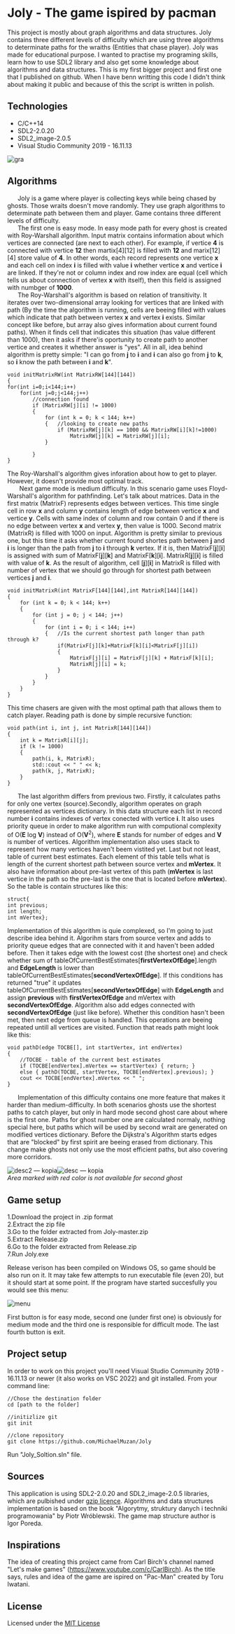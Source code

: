 # Joly - The game ispired by pacman
This project is mostly about graph algorithms and data structures. Joly contains three different levels of difficulty which are using three algorithms to determinate paths for the wraiths (Entities that chase player). Joly was made for educational purpose. I wanted to practise my programing skills, learn how to use SDL2 library and also get some knowledge about algorithms and data structures. This is my first bigger project and first one that I published on github. When I have benn writting this code I didn't think about making it public and because of this the script is written in polish.

## Technologies
* C/C++14
* SDL2-2.0.20
* SDL2_image-2.0.5
* Visual Studio Community 2019 - 16.11.13

![gra](https://user-images.githubusercontent.com/104023013/171622972-bf84c578-ea1a-4a14-afe9-aba1589c238f.jpg)

## Algorithms
&nbsp;&nbsp;&nbsp;&nbsp;&nbsp;&nbsp;Joly is a game where player is collecting keys while being chased by ghosts. Those wraits doesn't move randomly. They use graph algorithms to determinate path between them and player. Game contains three different levels of difficulty.<br>
&nbsp;&nbsp;&nbsp;&nbsp;&nbsp;&nbsp;The first one is easy mode. In easy mode path for every ghost is created with Roy-Warshall algorithm. Input matrix contains information about which vertices are connected (are next to each other). For example, if vertice **4** is connected with vertice **12** then martix[4][12] is filled with **12** and marix[12][4] store value of **4**. In other words, each record represents one vertice **x** and each cell on index **i** is filled with value **i** whether vertice **x** and vertice **i** are linked. If they're not or column index and row index are equal (cell which tells us about connection of vertex **x** with itself), then this field is assigned with numbger of **1000**.<br>
&nbsp;&nbsp;&nbsp;&nbsp;&nbsp;&nbsp;The Roy-Warshall's algorithm is based on relation of transitivity. It iterates over two-dimensional array looking for vertices that are linked with path (By the time the algorithm is running, cells are beeing filled with values which indicate that path between vertex **x** and vertex **i** exists. Similar concept like before, but array also gives information about current found paths). When it finds cell that indicates this situation (has value different than 1000), then it asks if there'is oportunity to create path to another vertice and creates it whether answer is "yes". All in all, idea behind algorithm is pretty simple: "I can go from **j** to **i** and **i** can also go from **j** to **k**, so **i** know the path between **i** and **k**".
```
void initMatrixRW(int MatrixRW[144][144])
{
for(int i=0;i<144;i++)
	for(int j=0;j<144;j++)
		//connection found
		if (MatrixRW[j][i] != 1000)
		{
			for (int k = 0; k < 144; k++)
			{	//looking to create new paths
				if (MatrixRW[j][k] == 1000 && MatrixRW[i][k]!=1000)
					MatrixRW[j][k] = MatrixRW[j][i];
			}

		}
}
```
The Roy-Warshall's algorithm gives inforation about how to get to player. However, it doesn't provide most optimal track.<br>
&nbsp;&nbsp;&nbsp;&nbsp;&nbsp;&nbsp;&nbsp;Next game mode is medium difficulty. In this scenario game uses Floyd-Warshall's algorithm for pathfinding. Let's talk about matrices. Data in the first matrix (MatrixF) represents edges between vertices. This time single cell in row **x** and column **y** contains length of edge between vertice **x** and vertice **y**. Cells with same index of column and row contain 0 and if there is no edge between vertex **x** and vertex **y**, then value is 1000. Second matrix (MatrixR) is filled with 1000 on input. Algorithm is pretty similar to previous one, but this time it asks whether current found shortes path between **j** and **i** is longer than the path from **j** to **i** through **k** vertex. If it is, then MatrixF[**j**][**i**] is assigned with sum of MatrixF[**j**][**k**] and MatrixF[**k**][**i**]. MatrixR[**j**][**i**] is filled with value of **k**. As the result of algorithm, cell [**j**][**i**] in MatrixR is filled with number of vertex that we should go through for shortest path between vertices **j** and **i**.
```
void initMatrixR(int MatrixF[144][144],int MatrixR[144][144])
{
	for (int k = 0; k < 144; k++)
	{
		for (int j = 0; j < 144; j++)
		{
			for (int i = 0; i < 144; i++)
			{	//Is the current shortest path longer than path through k?
				if(MatrixF[j][k]+MatrixF[k][i]<MatrixF[j][i])
				{
					MatrixF[j][i] = MatrixF[j][k] + MatrixF[k][i];
					MatrixR[j][i] = k;
				}
			}	
		}
	}
}
```
This time chasers are given with the most optimal path that allows them to catch player. Reading path is done by simple recursive function:
```
void path(int i, int j, int MatrixR[144][144])
{
	int k = MatrixR[i][j];
	if (k != 1000)
	{
		path(i, k, MatrixR);
		std::cout << " " << k;
		path(k, j, MatrixR);
	}
}
```
&nbsp;&nbsp;&nbsp;&nbsp;&nbsp;&nbsp;The last algorithm differs from previous two. Firstly, it calculates paths for only one vertex (source).Secondly, algorithm operates on graph represented as vertices dictionary. In this data structure each list in record number **i** contains indexes of vertex conected with vertice **i**. It also uses priority queue in order to make algorithm run with computional complexity of O(**E** log **V**) instead of O(**V**<sup>2</sup>), where **E** stands for number of edges and **V** is number of vertices. Algorithm implementation also uses stack to represent how many vertices haven't beem vistited yet. Last but not least, table of current best estimates. Each element of this table tells what is length of the current shortest path between source vertex and **mVertex**. It also have information about pre-last vertex of this path (**mVertex** is last vertice in the path so the pre-last is the one that is located before **mVertex**). So the table is contain structures like this:
```
struct{
int previous;
int length;
int mVertex};
```
Implementation of this algorithm is quie complexed, so I'm going to just describe idea behind it. Algorihm stars from source vertex and adds to priority queue edges that are connected with it and haven't been added before. Then it takes edge with the lowest cost (the shortest one) and check whether sum of tableOfCurrentBestEstimates[**firstVertexOfEdge**].length and **EdgeLength** is lower than tableOfCurrentBestEstimates[**secondVertexOfEdge**]. If this conditions has returned "true" it updates tableOfCurrentBestEstimates[**secondVertexOfEdge**] with **EdgeLength** and assign **previous** with **firstVertexOfEdge** and mVertex with **secondVertexOfEdge**. Algorithm also add edges connected with **secondVertexOfEdge** (just like before). Whether this condition hasn't been met, then next edge from queue is handled. This operations are beeing repeated untill all vertices are visited. Function that reads path might look like this:
```
void pathD(edge TOCBE[], int startVertex, int endVertex)
{
	//TOCBE - table of the current best estimates 
	if (TOCBE[endVertex].mVertex == startVertex) { return; }
	else { pathD(TOCBE, startVertex, TOCBE[endVertex].previous); }
	cout << TOCBE[endVertex].mVertex << " ";
}
```
&nbsp;&nbsp;&nbsp;&nbsp;&nbsp;&nbsp;Implementation of this difficulty contains one more feature that makes it harder than medium-difficulty. In both scenarios ghosts use the shortest paths to catch player, but only in hard mode second ghost care about where is the first one. Paths for ghost number one are calculated normaly, nothing special here, but paths which will be used by second wrait are generated on modified vertices dictionary. Before the Dijkstra's Algorithm starts edges that are "blocked" by first spirit are beeing erased from dictionary. This change make ghosts not only use the most efficient paths, but also covering more corridors.

![desc2 — kopia](https://user-images.githubusercontent.com/104023013/171666697-edb50b70-fd50-4287-8c0d-b48caeaddc5a.jpg)![desc — kopia](https://user-images.githubusercontent.com/104023013/171666711-df996825-4787-4e3a-a5e5-4a4687607d6c.jpg)<br>
*Area marked with red color is not available for second ghost*

## Game setup
1.Download the project in .zip format<br>
2.Extract the zip file<br>
3.Go to the folder extracted from Joly-master.zip<br>
5.Extract Release.zip<br>
6.Go to the folder extracted from Release.zip<br>
7.Run Joly.exe<br>

Release verison has been compiled on Windows OS, so game should be also run on it. It may take few attempts to run executable file (even 20), but it should start at some point. If the program have started succesfully you would see this menu:

![menu](https://user-images.githubusercontent.com/104023013/171625290-c77d4e00-706d-4cb0-a302-3117c0911826.jpg)

First button is for easy mode, second one (under first one) is obviously for medium mode and the third one is responsible for difficult mode. The last fourth button is exit.

## Project setup
In order to work on this project you'll need Visual Studio Community 2019 - 16.11.13 or newer (it also works on VSC 2022) and git installed. From your command line:
```
//Chose the destination folder
cd [path to the folder]

//initizlize git
git init

//clone repository
git clone https://github.com/MichaelMuzan/Joly
```
Run "Joly_Soltion.sln" file.

## Sources 
This application is using SDL2-2.0.20 and SDL2_image-2.0.5 libraries, which are pulbished under [gzip licence](https://www.libsdl.org/license.php). Algorithms and data structures implementation is based on the book "Algorytmy, struktury danych i techniki programowania" by Piotr Wróblewski. The game map structure author is Igor Poreda.

## Inspirations
The idea of creating this project came from Carl Birch's channel named "Let's make games" (https://www.youtube.com/c/CarlBirch). As the title says, rules and idea of the game are ispired on "Pac-Man" created by Toru Iwatani.

## License
Licensed under the [MIT License](https://github.com/MichaelMuzan/Joly/blob/master/LICENSE.txt)
